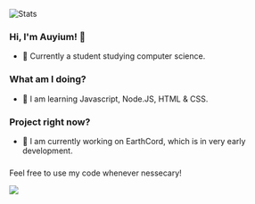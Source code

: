 ![Stats](https://github-readme-stats.vercel.app/api?username=auyium&show_icons=true)

### Hi, I'm Auyium! 👋

- 🏫 Currently a student studying computer science.

### What am I doing?

- 🌱 I am learning Javascript, Node.JS, HTML & CSS.

### Project right now?

- 🚀 I am currently working on EarthCord, which is in very early development. 

###

Feel free to use my code whenever nessecary!

![](https://komarev.com/ghpvc/?username=auyium)
